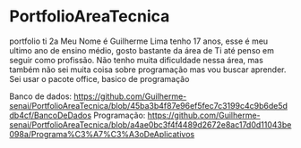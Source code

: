 # PortfolioAreaTecnica
portfolio ti 2a
Meu Nome é Guilherme Lima tenho 17 anos, esse é meu ultimo ano de ensino médio, gosto bastante da área de Ti até penso em seguir como profissão.
Não tenho muita dificuldade nessa área, mas também não sei muita coisa sobre programação mas vou buscar aprender.
Sei usar o pacote office, basico de programação

Banco de dados: https://github.com/Guilherme-senai/PortfolioAreaTecnica/blob/45ba3b4f87e96ef5fec7c3199c4c9b6de5ddb4cf/BancoDeDados
Programação: https://github.com/Guilherme-senai/PortfolioAreaTecnica/blob/a4ae0bc3f4f4489d2672e8ac17d0d11043be098a/Programa%C3%A7%C3%A3oDeAplicativos

